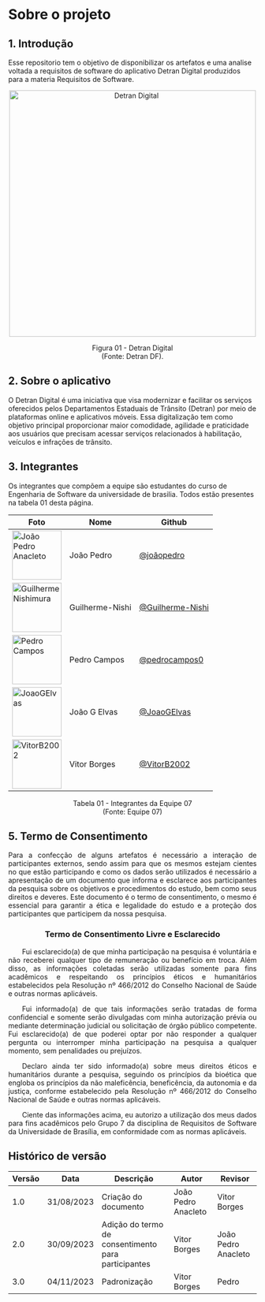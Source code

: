# Sobre o projeto
## 1. Introdução 

Esse repositorio tem o objetivo de disponibilizar os artefatos e uma analise voltada a requisitos de software do aplicativo Detran Digital produzidos para a materia Requisitos de Software.

<div align="center">
    <img src="https://play-lh.googleusercontent.com/vMvSDR4GitBq9nh7692Y9YSL1k-KrnwSIKC02_oHbj1Ln_Vw3bDDWzZszrqH3MqsnSs" alt="Detran Digital" width="500"> 
</div>

<p align="center">
Figura 01 - Detran Digital<br>
(Fonte: Detran DF).
</p>

## 2. Sobre o aplicativo

O Detran Digital é uma iniciativa que visa modernizar e facilitar os serviços oferecidos pelos Departamentos Estaduais de Trânsito (Detran) por meio de plataformas online e aplicativos móveis. Essa digitalização tem como objetivo principal proporcionar maior comodidade, agilidade e praticidade aos usuários que precisam acessar serviços relacionados à habilitação, veículos e infrações de trânsito.

## 3. Integrantes

Os integrantes que compõem a equipe são estudantes do curso de Engenharia de Software da universidade de brasilia. Todos estão presentes na tabela 01 desta página.

| Foto                                                                                                   | Nome                      | Github                                                      |
| ------------------------------------------------------------------------------------------------------ | ------------------------- | ----------------------------------------------------------- |
| <img src="https://avatars.githubusercontent.com/u/56097889?v=4" alt="João Pedro Anacleto" width="100"> | João Pedro                | [@joãopedro](https://github.com/jpanacleto2)                |
| <img src="https://avatars.githubusercontent.com/u/78215376?v=4" alt="Guilherme Nishimura" width="100">      | Guilherme-Nishi           | [@Guilherme-Nishi ](https://github.com/Guilherme-Nishi)          |
| <img src="https://avatars.githubusercontent.com/u/70171375?v=4" alt="Pedro Campos" width="100">             | Pedro Campos                   | [@pedrocampos0](https://github.com/pedrocampos0)                     |
| <img src="https://avatars.githubusercontent.com/u/71887485?v=4" alt="JoaoGElvas" width="100">          | João G Elvas              | [@JoaoGElvas](https://github.com/JoaoGElvas)                |
| <img src="https://avatars.githubusercontent.com/u/78763082?v=4" alt="VitorB2002" width="100">         | Vitor Borges      | [@VitorB2002](https://github.com/VitorB2002)                  |

<p align="center">
Tabela 01 - Integrantes da Equipe 07<br>
(Fonte: Equipe 07)
</p>

## 5. Termo de Consentimento

<p align="justify">
Para a confecção de alguns artefatos é necessário a interação de participantes externos, sendo assim para que os mesmos estejam cientes no que estão participando e como os dados serão utilizados é necessário a apresentação de um documento que informa e esclarece aos participantes da pesquisa sobre os objetivos e procedimentos do estudo, bem como seus direitos e deveres. Este documento é o termo de consentimento, o mesmo é essencial para garantir a ética e legalidade do estudo e a proteção dos participantes que participem da nossa pesquisa.
</p>

<div style="text-align: center">
<h3>
Termo de Consentimento Livre e Esclarecido
</h3>
</div>

<p align="justify">
&emsp;&emsp;Fui esclarecido(a) de que minha participação na pesquisa é voluntária e não receberei qualquer tipo de remuneração ou benefício em troca. Além disso, as informações coletadas serão utilizadas somente para fins acadêmicos e respeitando os princípios éticos e humanitários estabelecidos pela Resolução nº 466/2012 do Conselho Nacional de Saúde e outras normas aplicáveis.
</p>
<p align="justify">
&emsp;&emsp;Fui informado(a) de que tais informações serão tratadas de forma confidencial e somente serão divulgadas com minha autorização prévia ou mediante determinação judicial ou solicitação de órgão público competente. Fui esclarecido(a) de que poderei optar por não responder a qualquer pergunta ou interromper minha participação na pesquisa a qualquer momento, sem penalidades ou prejuízos.
</p>
<p align="justify">
&emsp;&emsp;Declaro ainda ter sido informado(a) sobre meus direitos éticos e humanitários durante a pesquisa, seguindo os princípios da bioética que engloba os princípios da não maleficência, beneficência, da autonomia e da justiça, conforme estabelecido pela Resolução nº 466/2012 do Conselho Nacional de Saúde e outras normas aplicáveis.
</p>
<p align="justify">
&emsp;&emsp;Ciente das informações acima, eu autorizo a utilização dos meus dados para fins acadêmicos pelo Grupo 7 da disciplina de Requisitos de Software da Universidade de Brasília, em conformidade com as normas aplicáveis.
</p>

## Histórico de versão

| Versão | Data       | Descrição            | Autor              | Revisor             |
| ------ | ---------- | -------------------- | ------------------ | ------------------- |
| 1.0    | 31/08/2023 | Criação do documento | João Pedro Anacleto | Vitor Borges |
| 2.0 | 30/09/2023 | Adição do termo de consentimento para participantes | Vitor Borges | João Pedro Anacleto|
| 3.0 | 04/11/2023 | Padronização | Vitor Borges | Pedro |